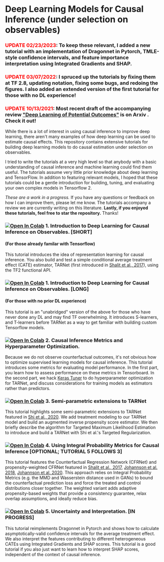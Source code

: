 

# Deep Learning Models for Causal Inference (under selection on observables)

### <span style="color:red">UPDATE 02/23/2023</span>: To keep these relevant, I added a new tutorial with an implementation of Dragonnet in Pytorch, TMLE-style confidence intervals, and feature importance interpretation using Integrated Gradients and SHAP.


### <span style="color:red">UPDATE 03/07/2022</span>: I spruced up the tutorials by fixing them at TF 2.8, updating notation, fixing some bugs, and redoing the figures. I also added an extended version of the first tutorial for those with no DL experience! 

### <span style="color:red">UPDATE 10/13/2021</span>: Most recent draft of the accompanying review ["Deep Learning of Potential Outcomes"](https://arxiv.org/abs/2110.04442) is on Arxiv . Check it out!

While there is a lot of interest in using causal inference to improve deep learning, there aren't many examples of how deep learning can be used to estimate causal effects. This repository contains extensive tutorials for building deep learning models to do causal estimation under selection on observables.

I tried to write the tutorials at a very high level so that anybody with a basic understanding of causal inference and machine learning could find them useful. The tutorials assume very little prior knowledge about deep learning and TensorFlow. In addition to featuring relevant models, I hoped that these tutorials could be a gentle introduction for building, tuning, and evaluating your own complex models in Tensorflow 2.

*These are a work in a progress.* If you have any questions or feedback on how I can improve them, please let me know. The tutorials accompany a review we are currently writing on this literature. **Lastly, if you enjoyed these tutorials, feel free to star the repository.** Thanks!

### [![Open In Colab](https://colab.research.google.com/assets/colab-badge.svg)](https://colab.research.google.com/drive/1Zx0AkriygB_ws6qXjA7VfqebG-YMwbWl?usp=sharing) 1. Introduction to Deep Learning for Causal Inference on Observables. [SHORT]
#### (For those already familar with Tensorflow)
This tutorial introduces the idea of representation learning for causal inference. You also build and test a simple conditional average treatment effect (CATE) estimator, TARNet (first introduced in [Shalit et al., 2017](http://proceedings.mlr.press/v70/shalit17a.html)), using the TF2 functional API.

### [![Open In Colab](https://colab.research.google.com/assets/colab-badge.svg)](https://colab.research.google.com/drive/1zLCWcYChBN33wvZhRw9cB_ZFk-JT3HEZ?usp=sharing) 1. Introduction to Deep Learning for Causal Inference on Observables. [LONG]
#### (For those with no prior DL experience)
This tutorial is an "unabridged" version of the above for those who have never done any DL and may find TF overwhelming. It introduces S-learners, and T-learners before TARNet as a way to get familiar with building custom Tensorflow models.

### [![Open In Colab](https://colab.research.google.com/assets/colab-badge.svg)](https://colab.research.google.com/drive/1y9i8koqPqs8JSyVHkdZmjGEW6ntqPV73?usp=sharing) 2. Causal Inference Metrics and Hyperparameter Optimization.
Because we do not observe counterfactual outcomes, it's not obvious how to optimize supervised learning models for causal inference. This tutorial introduces some metrics for evaluating model performance. In the first part, you learn how to assess performance on these metrics in Tensorboard. In the second part, we hack [Keras Tuner](https://keras-team.github.io/keras-tuner/) to do hyperparameter optimization for TARNet, and discuss considerations for training models as estimators rather than predictors.

### [![Open In Colab](https://colab.research.google.com/assets/colab-badge.svg)](https://colab.research.google.com/drive/19JJNyGAvSJCY8xP8vkVUXFf3-uEdDuss?usp=sharing) 3. Semi-parametric extensions to TARNet 
This tutorial highlights some semi-parametric extensions to TARNet featured in [Shi et al., 2020](https://papers.nips.cc/paper/2019/file/8fb5f8be2aa9d6c64a04e3ab9f63feee-Paper.pdf). We add treatment modeling to our TARNet model and build an augmented inverse propensity score estimator. We then briefly describe the algorithm for Targeted Maximum Likelihood Estimation to introduce and build a TARNet with Shi et al.'s Targeted Regularization.   

 ### [![Open In Colab](https://colab.research.google.com/assets/colab-badge.svg)](https://colab.research.google.com/drive/1d8kvEXk_j268rrYq8QC_hbkfhLmp742Y?usp=sharing) 4. Using Integral Probability Metrics for Causal Inference [OPTIONAL; TUTORIAL 5 FOLLOWS 3]
 This tutorial features the Counterfactual Regression Network (CFRNet) and propensity-weighted CFRNet featured in [Shalit et al., 2017](http://proceedings.mlr.press/v70/shalit17a.html), [Johannson et al. 2018](https://arxiv.org/abs/1802.08598), [Johannson et al. 2020](https://arxiv.org/abs/2001.07426). This approach relies on Integral Probability Metrics (e.g. the MMD and Wasserstein distance used in GANs) to bound the counterfactual prediction loss and force the treated and control distributions closer together. The weighted variant adds adaptive propensity-based weights that provide a consistency guarantee, relax overlap assumptions, and ideally reduce bias.   
 
 ### [![Open In Colab](https://colab.research.google.com/assets/colab-badge.svg)]( https://colab.research.google.com/drive/1NHYTbvGq-cWyy-mm0TrBH2rAmMqtcgPJ?usp=sharing) 5. Uncertainty and Interpretation. [IN PROGRESS]
This tutorial reimplements Dragonnet in Pytorch and shows how to calculate asymptotically-valid confidence intervals for the average treatment effect. We also interpret the features contributing to different heterogeneous CATEs using Integrated Gradients and SHAP scores. This tutorial is a good tutorial if you also just want to learn how to interpret SHAP scores, independent of the context of causal inference.

